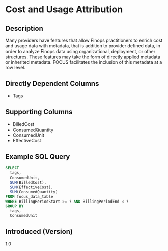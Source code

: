 # Cost and Usage Attribution

## Description

Many providers have features that allow Finops practitioners to enrich cost and usage data with metadata, that is addition to provider defined data, in order to analyze Finops data using organizational, deployment, or other structures. These features may take the form of directly applied metadata or inherited metadata. FOCUS facilitates the inclusion of this metadata at a row level.  

## Directly Dependent Columns

* Tags

## Supporting Columns

* BilledCost
* ConsumedQuantity
* ConsumedUnit
* EffectiveCost

## Example SQL Query

```sql
SELECT
  tags,
  ConsumedUnit,
  SUM(BilledCost),
  SUM(EffectiveCost),
  SUM(ConsumedQuantity)
FROM focus_data_table
WHERE BillingPeriodStart >= ? AND BillingPeriodEnd < ?
GROUP BY
  tags,
  ConsumedUnit
```

## Introduced (Version)

1.0
